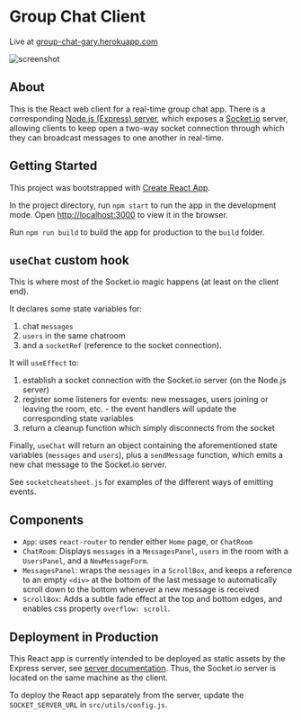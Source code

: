 # Group Chat Client

Live at [group-chat-gary.herokuapp.com](https://group-chat-gary.herokuapp.com)

![screenshot](https://live.staticflickr.com/65535/52065497752_0a91096f8b_z.jpg)

## About

This is the React web client for a real-time group chat app. There is a corresponding [Node.js (Express) server](https://github.com/ghuong/group-chat-server), which exposes a [Socket.io](https://socket.io/) server, allowing clients to keep open a two-way socket connection through which they can broadcast messages to one another in real-time.

## Getting Started

This project was bootstrapped with [Create React App](https://github.com/facebook/create-react-app).

In the project directory, run `npm start` to run the app in the development mode. Open [http://localhost:3000](http://localhost:3000) to view it in the browser.

Run `npm run build` to build the app for production to the `build` folder.

## `useChat` custom hook

This is where most of the Socket.io magic happens (at least on the client end). 

It declares some state variables for:

1. chat `messages`
2. `users` in the same chatroom
3. and a `socketRef` (reference to the socket connection).

It will `useEffect` to:

1. establish a socket connection with the Socket.io server (on the Node.js server)
2. register some listeners for events: new messages, users joining or leaving the room, etc. - the event handlers will update the corresponding state variables
3. return a cleanup function which simply disconnects from the socket

Finally, `useChat` will return an object containing the aforementioned state variables (`messages` and `users`), plus a `sendMessage` function, which emits a new chat message to the Socket.io server.

See `socketcheatsheet.js` for examples of the different ways of emitting events.

## Components

- `App`: uses `react-router` to render either `Home` page, or `ChatRoom`
- `ChatRoom`: Displays `messages` in a `MessagesPanel`, `users` in the room with a `UsersPanel`, and a `NewMessageForm`.
- `MessagesPanel`: wraps the `messages` in a `ScrollBox`, and keeps a reference to an empty `<div>` at the bottom of the last message to automatically scroll down to the bottom whenever a new message is received
- `ScrollBox`: Adds a subtle fade effect at the top and bottom edges, and enables css property `overflow: scroll`.

## Deployment in Production

This React app is currently intended to be deployed as static assets by the Express server, see [server documentation](https://github.com/ghuong/group-chat-server). Thus, the Socket.io server is located on the same machine as the client.

To deploy the React app separately from the server, update the `SOCKET_SERVER_URL` in `src/utils/config.js`.
